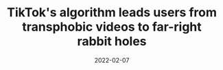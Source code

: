 ---
title: "TikTok's algorithm leads users from transphobic videos to far-right rabbit holes"
authors:
    - "Olivia Little"
    - "Abbie Richards"
categories: 
    - "transphobia"
    - "algorithms"
    - "LGBTQIA+"
link: "https://www.mediamatters.org/tiktok/tiktoks-algorithm-leads-users-transphobic-videos-far-right-rabbit-holes"
date: "2022-02-07"
---